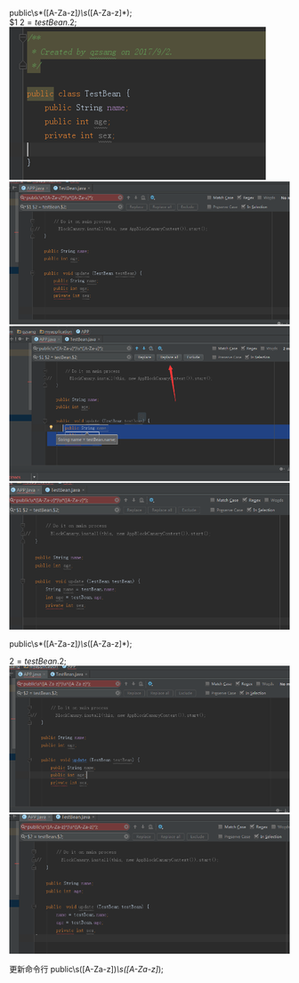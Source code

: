 public\s*([A-Za-z]*)\s*([A-Za-z]*);<br>
$1 $2 = testBean.$2;<br>
![image](https://github.com/qzsang/RegexAdvance/blob/master/doc/1.png)
![image](https://github.com/qzsang/RegexAdvance/blob/master/doc/2.png)
![image](https://github.com/qzsang/RegexAdvance/blob/master/doc/3.png)
![image](https://github.com/qzsang/RegexAdvance/blob/master/doc/4.png)

public\s*([A-Za-z]*)\s*([A-Za-z]*);<br>

$2 = testBean.$2;<br>
![image](https://github.com/qzsang/RegexAdvance/blob/master/doc/5.png)
![image](https://github.com/qzsang/RegexAdvance/blob/master/doc/6.png)

更新命令行
public\s([A-Za-z])*\s([A-Za-z]*);
